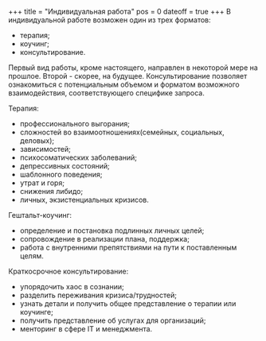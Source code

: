 +++
title = "Индивидуальная работа"
pos = 0
dateoff = true
+++
В индивидуальной работе возможен один из трех форматов:

- терапия;
- коучинг;
- консультирование.

Первый вид работы, кроме настоящего, направлен в некоторой мере на прошлое. Второй - скорее, на будущее. Консультирование позволяет ознакомиться с потенциальным объемом и форматом возможного взаимодействия, соответствующего специфике запроса.

<!--more-->

Терапия:

- профессионального выгорания;
- сложностей во взаимоотношениях(семейных, социальных, деловых);
- зависимостей;
- психосоматических заболеваний;
- депрессивных состояний;
- шаблонного поведения;
- утрат и горя;
- снижения либидо;
- личных, экзистенциальных кризисов.

Гештальт-коучинг:

- определение и постановка подлинных личных целей;
- сопровождение в реализации плана, поддержка;
- работа с внутренними препятствиями на пути к поставленным целям.

Краткосрочное консультирование:

- упорядочить хаос в сознании;
- разделить переживания кризиса/трудностей;
- узнать детали и получить общее представление о терапии или коучинге;
- получить представление об услугах для организаций;
- менторинг в сфере IT и менеджмента.